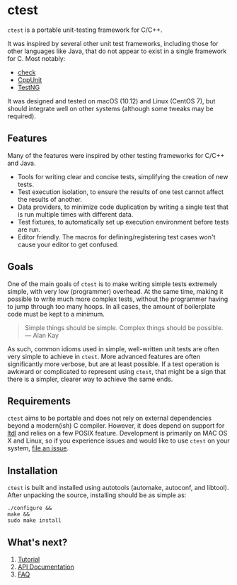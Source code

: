 # ctest

`ctest` is a portable unit-testing framework for C/C++.

It was inspired by several other unit test frameworks, including those
for other languages like Java, that do not appear to exist in a single
framework for C. Most notably:

* [check](http://libcheck.github.io/check/)
* [CppUnit](http://cppunit.sourceforge.net/doc/cvs/index.html)
* [TestNG](http://testng.org/doc/index.html)

It was designed and tested on macOS (10.12) and Linux (CentOS 7), but should
integrate well on other systems (although some tweaks may be required).

## Features

Many of the features were inspired by other testing frameworks for C/C++
and Java.

* Tools for writing clear and concise tests, simplifying the creation of
  new tests.
* Test execution isolation, to ensure the results of one test cannot
  affect the results of another.
* Data providers, to minimize code duplication by writing a single test that is
  run multiple times with different data.
* Test fixtures, to automatically set up execution environment before
  tests are run.
* Editor friendly. The macros for defining/registering test cases won't cause
  your editor to get confused.

## Goals

One of the main goals of `ctest` is to make writing simple tests extremely
simple, with very low (programmer) overhead. At the same time, making it
possible to write much more complex tests, without the programmer
having to jump through too many hoops. In all cases, the amount of
boilerplate code must be kept to a minimum.

> Simple things should be simple. Complex things should be possible.
> — Alan Kay

As such, common idioms used in simple, well-written unit tests are often very
simple to achieve in `ctest`. More advanced features are often significantly
more verbose, but are at least possible. If a test operation is awkward or
complicated to represent using `ctest`, that might be a sign that there is
a simpler, clearer way to achieve the same ends.

## Requirements

`ctest` aims to be portable and does not rely on external dependencies beyond a
modern(ish) C compiler. However, it does depend on support for
[ltdl](https://www.gnu.org/software/libtool) and relies on a few POSIX feature.
Development is primarily on MAC OS X and Linux, so if you experience issues and
would like to use `ctest` on your system,
[file an issue](https://github.com/mkralka/ctest/issues/new).

## Installation

`ctest` is built and installed using autotools (automake, autoconf, and
libtool). After unpacking the source, installing should be as simple as:

```
./configure &&
make &&
sudo make install
```

## What's next?

1. [Tutorial](docs/md/tutorial.md)
2. [API Documentation](docs/md/api.md)
3. [FAQ](docs/md/faq.md)

